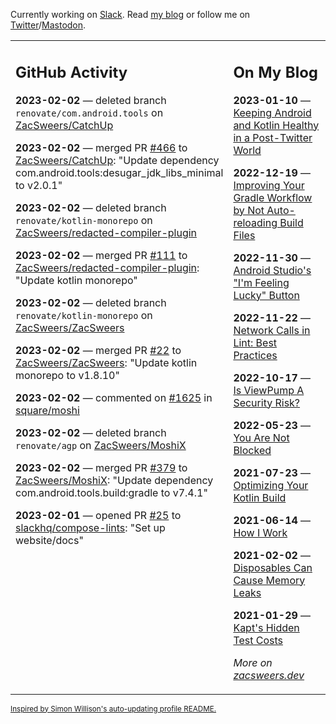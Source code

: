 Currently working on [Slack](https://slack.com/). Read [my blog](https://zacsweers.dev/) or follow me on [Twitter](https://twitter.com/ZacSweers)/[Mastodon](https://hachyderm.io/@ZacSweers).

<table><tr><td valign="top" width="60%">

## GitHub Activity
<!-- githubActivity starts -->
**2023-02-02** — deleted branch `renovate/com.android.tools` on [ZacSweers/CatchUp](https://github.com/ZacSweers/CatchUp)

**2023-02-02** — merged PR [#466](https://github.com/ZacSweers/CatchUp/pull/466) to [ZacSweers/CatchUp](https://github.com/ZacSweers/CatchUp): "Update dependency com.android.tools:desugar_jdk_libs_minimal to v2.0.1"

**2023-02-02** — deleted branch `renovate/kotlin-monorepo` on [ZacSweers/redacted-compiler-plugin](https://github.com/ZacSweers/redacted-compiler-plugin)

**2023-02-02** — merged PR [#111](https://github.com/ZacSweers/redacted-compiler-plugin/pull/111) to [ZacSweers/redacted-compiler-plugin](https://github.com/ZacSweers/redacted-compiler-plugin): "Update kotlin monorepo"

**2023-02-02** — deleted branch `renovate/kotlin-monorepo` on [ZacSweers/ZacSweers](https://github.com/ZacSweers/ZacSweers)

**2023-02-02** — merged PR [#22](https://github.com/ZacSweers/ZacSweers/pull/22) to [ZacSweers/ZacSweers](https://github.com/ZacSweers/ZacSweers): "Update kotlin monorepo to v1.8.10"

**2023-02-02** — commented on [#1625](https://github.com/square/moshi/pull/1625#issuecomment-1413858928) in [square/moshi](https://github.com/square/moshi)

**2023-02-02** — deleted branch `renovate/agp` on [ZacSweers/MoshiX](https://github.com/ZacSweers/MoshiX)

**2023-02-02** — merged PR [#379](https://github.com/ZacSweers/MoshiX/pull/379) to [ZacSweers/MoshiX](https://github.com/ZacSweers/MoshiX): "Update dependency com.android.tools.build:gradle to v7.4.1"

**2023-02-01** — opened PR [#25](https://github.com/slackhq/compose-lints/pull/25) to [slackhq/compose-lints](https://github.com/slackhq/compose-lints): "Set up website/docs"
<!-- githubActivity ends -->
</td><td valign="top" width="40%">

## On My Blog
<!-- blog starts -->
**2023-01-10** — [Keeping Android and Kotlin Healthy in a Post-Twitter World](https://www.zacsweers.dev/keeping-android-healthy/)

**2022-12-19** — [Improving Your Gradle Workflow by Not Auto-reloading Build Files](https://www.zacsweers.dev/improving-your-workflow-by-not-auto-reloading-build-files/)

**2022-11-30** — [Android Studio's "I'm Feeling Lucky" Button](https://www.zacsweers.dev/android-studios-im-feeling-lucky-button/)

**2022-11-22** — [Network Calls in Lint: Best Practices](https://www.zacsweers.dev/network-calls-in-lint-best-practices/)

**2022-10-17** — [Is ViewPump A Security Risk?](https://www.zacsweers.dev/is-viewpump-a-security-risk/)

**2022-05-23** — [You Are Not Blocked](https://www.zacsweers.dev/you-are-not-blocked/)

**2021-07-23** — [Optimizing Your Kotlin Build](https://www.zacsweers.dev/optimizing-your-kotlin-build/)

**2021-06-14** — [How I Work](https://www.zacsweers.dev/how-i-work/)

**2021-02-02** — [Disposables Can Cause Memory Leaks](https://www.zacsweers.dev/disposables-can-cause-memory-leaks/)

**2021-01-29** — [Kapt's Hidden Test Costs](https://www.zacsweers.dev/kapts-hidden-test-costs/)
<!-- blog ends -->
_More on [zacsweers.dev](https://zacsweers.dev/)_
</td></tr></table>

<sub><a href="https://simonwillison.net/2020/Jul/10/self-updating-profile-readme/">Inspired by Simon Willison's auto-updating profile README.</a></sub>